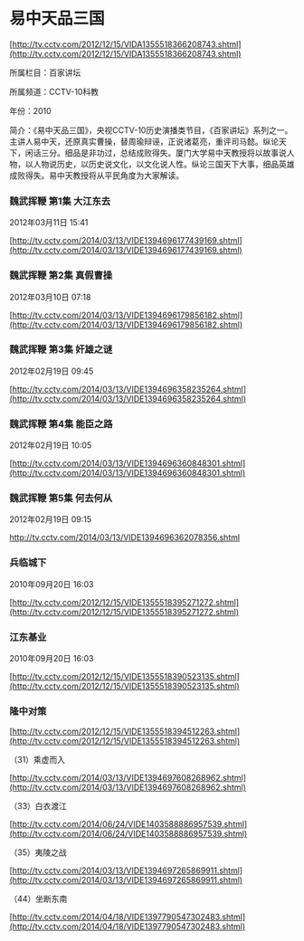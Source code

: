 # 易中天品三国

[http://tv.cctv.com/2012/12/15/VIDA1355518366208743.shtml](http://tv.cctv.com/2012/12/15/VIDA1355518366208743.shtml)

所属栏目：百家讲坛

所属频道：CCTV-10科教

年份：2010

简介：《易中天品三国》，央视CCTV-10历史演播类节目，《百家讲坛》系列之一。主讲人易中天，还原真实曹操，替周瑜辩诬，正说诸葛亮，重评司马懿。纵论天下，闲话三分。细品是非功过，总结成败得失。厦门大学易中天教授将以故事说人物，以人物说历史，以历史说文化，以文化说人性。纵论三国天下大事，细品英雄成败得失。易中天教授将从平民角度为大家解读。



### 魏武挥鞭 第1集 大江东去

2012年03月11日 15:41

[http://tv.cctv.com/2014/03/13/VIDE1394696177439169.shtml](http://tv.cctv.com/2014/03/13/VIDE1394696177439169.shtml)

### 魏武挥鞭 第2集 真假曹操

2012年03月10日 07:18

[http://tv.cctv.com/2014/03/13/VIDE1394696179856182.shtml](http://tv.cctv.com/2014/03/13/VIDE1394696179856182.shtml)

### 魏武挥鞭 第3集 奸雄之谜

2012年02月19日 09:45

[http://tv.cctv.com/2014/03/13/VIDE1394696358235264.shtml](http://tv.cctv.com/2014/03/13/VIDE1394696358235264.shtml)

### 魏武挥鞭 第4集 能臣之路

2012年02月19日 10:05

[http://tv.cctv.com/2014/03/13/VIDE1394696360848301.shtml](http://tv.cctv.com/2014/03/13/VIDE1394696360848301.shtml)

### 魏武挥鞭 第5集 何去何从

2012年02月19日 09:15

http://tv.cctv.com/2014/03/13/VIDE1394696362078356.shtml











### 兵临城下

2010年09月20日 16:03

[http://tv.cctv.com/2012/12/15/VIDE1355518395271272.shtml](http://tv.cctv.com/2012/12/15/VIDE1355518395271272.shtml)

### 江东基业

2010年09月20日 16:03

[http://tv.cctv.com/2012/12/15/VIDE1355518390523135.shtml](http://tv.cctv.com/2012/12/15/VIDE1355518390523135.shtml)

### 隆中对策

[http://tv.cctv.com/2012/12/15/VIDE1355518394512263.shtml](http://tv.cctv.com/2012/12/15/VIDE1355518394512263.shtml)

（31）乘虚而入

[http://tv.cctv.com/2014/03/13/VIDE1394697608268962.shtml](http://tv.cctv.com/2014/03/13/VIDE1394697608268962.shtml)

（33）白衣渡江

[http://tv.cctv.com/2014/06/24/VIDE1403588886957539.shtml](http://tv.cctv.com/2014/06/24/VIDE1403588886957539.shtml)

（35）夷陵之战

[http://tv.cctv.com/2014/03/13/VIDE1394697265869911.shtml](http://tv.cctv.com/2014/03/13/VIDE1394697265869911.shtml)

（44）坐断东南

[http://tv.cctv.com/2014/04/18/VIDE1397790547302483.shtml](http://tv.cctv.com/2014/04/18/VIDE1397790547302483.shtml)